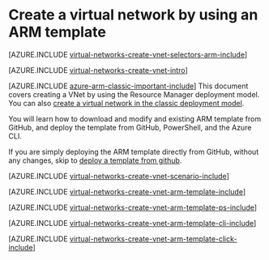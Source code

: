 <!-- not suitable for Mooncake -->

<properties
   pageTitle="Create a virtual network using an ARM template | Azure"
   description="Learn how to create a virtual network using an ARM template | Resource Manager."
   services="virtual-network"
   documentationCenter=""
   authors="telmosampaio"
   manager="carmonm"
   editor="tysonn"
   tags="azure-resource-manager"/>

<tags
	ms.service="virtual-network"
	ms.date="02/02/2016"
	wacn.date=""/>

# Create a virtual network by using an ARM template

[AZURE.INCLUDE [virtual-networks-create-vnet-selectors-arm-include](../includes/virtual-networks-create-vnet-selectors-arm-include.md)]

[AZURE.INCLUDE [virtual-networks-create-vnet-intro](../includes/virtual-networks-create-vnet-intro-include.md)]

[AZURE.INCLUDE [azure-arm-classic-important-include](../includes/azure-arm-classic-important-include.md)] This document covers creating a VNet by using the Resource Manager deployment model. You can also [create a virtual network in the classic deployment model](/documentation/articles/virtual-networks-create-vnet-classic-pportal).

You will learn how to download and modify and existing ARM template from GitHub, and deploy the template from GitHub, PowerShell, and the Azure CLI.

If you are simply deploying the ARM template directly from GitHub, without any changes, skip to [deploy a template from github](#deploy-the-arm-template-by-using-click-to-deploy).

[AZURE.INCLUDE [virtual-networks-create-vnet-scenario-include](../includes/virtual-networks-create-vnet-scenario-include.md)]

[AZURE.INCLUDE [virtual-networks-create-vnet-arm-template-include](../includes/virtual-networks-create-vnet-arm-template-include.md)]

[AZURE.INCLUDE [virtual-networks-create-vnet-arm-template-ps-include](../includes/virtual-networks-create-vnet-arm-template-ps-include.md)]

[AZURE.INCLUDE [virtual-networks-create-vnet-arm-template-cli-include](../includes/virtual-networks-create-vnet-arm-template-cli-include.md)]

[AZURE.INCLUDE [virtual-networks-create-vnet-arm-template-click-include](../includes/virtual-networks-create-vnet-arm-template-click-include.md)]
